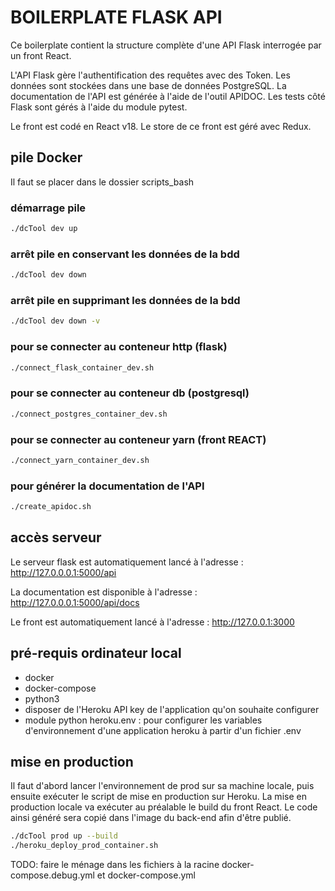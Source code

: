 # BOILERPLATE FLASK API

Ce boilerplate contient la structure complète d'une API Flask interrogée par un front React. 

L'API Flask gère l'authentification des requêtes avec des Token. Les données sont stockées dans une base de données PostgreSQL. 
La documentation de l'API est générée à l'aide de l'outil APIDOC. 
Les tests côté Flask sont gérés à l'aide du module pytest. 

Le front est codé en React v18. Le store de ce front est géré avec Redux. 


## pile Docker

Il faut se placer dans le dossier scripts_bash

### démarrage pile
```bash
./dcTool dev up
```

### arrêt pile en conservant les données de la bdd
```bash
./dcTool dev down
```

### arrêt pile en supprimant les données de la bdd
```bash
./dcTool dev down -v
```

### pour se connecter au conteneur http (flask)
```bash
./connect_flask_container_dev.sh
```

### pour se connecter au conteneur db (postgresql)
```bash
./connect_postgres_container_dev.sh
```

### pour se connecter au conteneur yarn (front REACT)
```bash
./connect_yarn_container_dev.sh
```

### pour générer la documentation de l'API
```bash
./create_apidoc.sh
```


## accès serveur

Le serveur flask est automatiquement lancé à l'adresse : http://127.0.0.0.1:5000/api

La documentation est disponible à l'adresse : http://127.0.0.0.1:5000/api/docs

Le front est automatiquement lancé à l'adresse : http://127.0.0.1:3000

## pré-requis ordinateur local

* docker
* docker-compose
* python3
* disposer de l'Heroku API key de l'application qu'on souhaite configurer
* module python heroku.env : pour configurer les variables d'environnement d'une application heroku à partir d'un fichier .env

## mise en production

Il faut d'abord lancer l'environnement de prod sur sa machine locale, puis ensuite exécuter le script de mise en production sur Heroku. La mise en production locale va exécuter au préalable le build du front React. Le code ainsi généré sera copié dans l'image du back-end afin d'être publié. 

```bash
./dcTool prod up --build
./heroku_deploy_prod_container.sh
```


TODO: faire le ménage dans les fichiers à la racine docker-compose.debug.yml et docker-compose.yml

